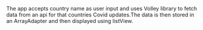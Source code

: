 The app accepts country name as user input and uses Volley library to fetch data from an api for that countries Covid updates.The data is then stored in an ArrayAdapter and then displayed using listView.
